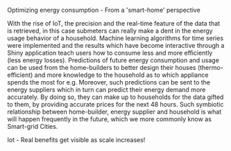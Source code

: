 Optimizing energy consumption - From a 'smart-home' perspective

With the rise of IoT, the precision and the real-time feature of the data that is retrieved, in this case submeters can really make a dent in the energy usage behavior of a household. Machine learning algorithms for time series were implemented and the results which have become interactive through a Shiny application teach users how to consume less and more efficiently (less energy losses). Predictions of future energy consumption and usage can be used from the home-builders to better design their houses (thermo-efficient) and more knowledge to the household as to which appliance spends the most for e.g. Moreover, such predictions can be sent to the energy suppliers which in turn can predict their energy demand more accurately. By doing so, they can make up to households for the data gifted to them, by providing accurate prices for the next 48 hours. Such symbiotic relationship between home-builder, energy supplier and household is what will happen frequently in the future, which we more commonly know as Smart-grid Cities.

Iot - Real benefits get visible as scale increases!
